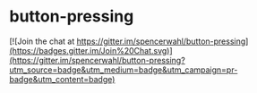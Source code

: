 # button-pressing

[![Join the chat at https://gitter.im/spencerwahl/button-pressing](https://badges.gitter.im/Join%20Chat.svg)](https://gitter.im/spencerwahl/button-pressing?utm_source=badge&utm_medium=badge&utm_campaign=pr-badge&utm_content=badge)
